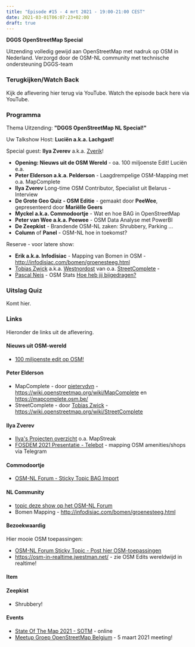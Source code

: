 ```yaml
---
title: "Episode #15 - 4 mrt 2021 - 19:00-21:00 CEST"
date: 2021-03-01T06:07:23+02:00
draft: true
---
```


__DGGS OpenStreetMap Special__ 

Uitzending volledig gewijd aan OpenStreetMap met nadruk op OSM in Nederland.
Verzorgd door de OSM-NL community met technische ondersteuning DGGS-team
 
### Terugkijken/Watch Back
Kijk de aflevering hier terug via YouTube. Watch the episode back here via YouTube.

<!-- {{< youtube rl4-tPbfxOE >}}  -->

### Programma

Thema Uitzending: __"DGGS OpenStreetMap NL Special!"__ 

Uw Talkshow Host: __Luciën a.k.a. Lachgast!__

Special guest: __Ilya Zverev__ a.k.a. [Zverik](https://wiki.openstreetmap.org/wiki/User:Zverik)!

- __Opening: Nieuws uit de OSM Wereld__  - oa. 100 miljoenste Edit! Luciën e.a. 
- __Peter Elderson a.k.a. Pelderson__ - Laagdrempelige OSM-Mapping met o.a. MapComplete
- __Ilya Zverev__ Long-time OSM Contributor, Specialist uit Belarus - Interview 
- __De Grote Geo Quiz - OSM Editie__ - gemaakt door __PeeWee__, gepresenteerd door __Mariëlle Geers__
- __Myckel a.k.a. Commodoortje__ - Wat en hoe BAG in OpenStreetMap
- __Peter van Wee a.k.a. Peewee__ - OSM Data Analyse met PowerBI
- __De Zeepkist__ - Brandende OSM-NL zaken: Shrubbery, Parking ...
- __Column__ of __Panel__ - OSM-NL hoe in toekomst?

Reserve - voor latere show:

- __Erik a.k.a. Infodisiac__ - Mapping van Bomen in OSM - http://infodisiac.com/bomen/groenesteeg.html
- [Tobias Zwick](https://github.com/westnordost) a.k.a. [Westnordost](https://wiki.openstreetmap.org/wiki/User:Westnordost) van o.a. [StreetComplete](https://wiki.openstreetmap.org/wiki/StreetComplete) - 
- [Pascal Neis](https://neis-one.org/about/)  - OSM Stats [Hoe heb jij bijgedragen?](https://hdyc.neis-one.org/)

### Uitslag Quiz

Komt hier.

<!-- ![alt text](/images/episode-0012/uitslag-quiz.png "Uitslag van De Grote Geo Quiz")   -->


### Links

Hieronder de links uit de aflevering.

#### Nieuws uit OSM-wereld

* [100 miljoenste edit op OSM!](https://blog.openstreetmap.org/2021/02/25/100-million-edits-to-openstreetmap/)

#### Peter Elderson

* MapComplete - door [pietervdvn](https://github.com/pietervdvn) - https://wiki.openstreetmap.org/wiki/MapComplete en https://mapcomplete.osm.be/
* StreetComplete - door [Tobias Zwick](https://wiki.openstreetmap.org/wiki/User:Westnordost) - https://wiki.openstreetmap.org/wiki/StreetComplete

#### Ilya Zverev

* [Ilya's Projecten overzicht](http://osmz.ru/) o.a. MapStreak
* [FOSDEM 2021 Presentatie - Telebot](https://fosdem.org/2021/schedule/event/telebot/) - mapping OSM amenities/shops via Telegram 

#### Commodoortje

* [OSM-NL Forum - Sticky Topic BAG Import](https://forum.openstreetmap.org/viewtopic.php?id=52973)

#### NL Community

* [topic deze show op het OSM-NL Forum](https://forum.openstreetmap.org/viewtopic.php?id=71853)
* Bomen Mapping - http://infodisiac.com/bomen/groenesteeg.html
  
#### Bezoekwaardig

Hier mooie OSM toepassingen:

* [OSM-NL Forum Sticky Topic - Post hier OSM-toepassingen](https://forum.openstreetmap.org/viewtopic.php?id=16030)
* https://osm-in-realtime.jwestman.net/ - zie OSM Edits wereldwijd in realtime!

#### Item

#### Zeepkist

* Shrubbery!

#### Events

* [State Of The Map 2021 - SOTM](https://2021.stateofthemap.org/) - online
* [Meetup Groep OpenStreetMap Belgium](https://www.meetup.com/OpenStreetMap-Belgium/) - 5 maart 2021 meeting!
